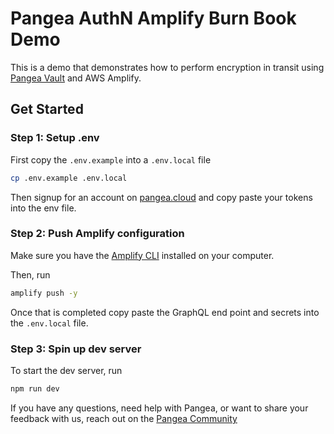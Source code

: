 # Pangea AuthN Amplify Burn Book Demo
This is a demo that demonstrates how to perform encryption in transit using [Pangea Vault](https://pangea.cloud/services/vault?utm_source=github&utm_medium=aws-amplify-stream) and AWS Amplify.

## Get Started
### Step 1: Setup .env
First copy the `.env.example` into a `.env.local` file
```bash
cp .env.example .env.local
```

Then signup for an account on [pangea.cloud](https://pangea.cloud/?utm_source=github&utm_medium=aws-amplify-stream) and copy paste your tokens into the env file.

### Step 2: Push Amplify configuration
Make sure you have the [Amplify CLI](https://docs.amplify.aws/gen1/javascript/tools/cli/start/set-up-cli/) installed on your computer.

Then, run
```bash
amplify push -y
```

Once that is completed copy paste the GraphQL end point and secrets into the `.env.local` file.

### Step 3: Spin up dev server
To start the dev server, run
```bash
npm run dev
```

If you have any questions, need help with Pangea, or want to share your feedback with us, reach out on the [Pangea Community](https://community.pangea.cloud/?utm_source=github&utm_medium=aws-amplify-stream)
